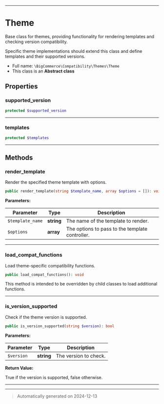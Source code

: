 ***

# Theme

Base class for themes, providing functionality for rendering templates and checking version compatibility.

Specific theme implementations should extend this class and define templates and their supported versions.

* Full name: `\BigCommerce\Compatibility\Themes\Theme`
* This class is an **Abstract class**



## Properties


### supported_version



```php
protected $supported_version
```







***

### templates



```php
protected $templates
```







***

## Methods


### render_template

Render the specified theme template with options.

```php
public render_template(string $template_name, array $options = []): void
```








**Parameters:**

| Parameter | Type | Description |
|-----------|------|-------------|
| `$template_name` | **string** | The name of the template to render. |
| `$options` | **array** | The options to pass to the template controller. |





***

### load_compat_functions

Load theme-specific compatibility functions.

```php
public load_compat_functions(): void
```

This method is intended to be overridden by child classes to load additional functions.










***

### is_version_supported

Check if the theme version is supported.

```php
public is_version_supported(string $version): bool
```








**Parameters:**

| Parameter | Type | Description |
|-----------|------|-------------|
| `$version` | **string** | The version to check. |


**Return Value:**

True if the version is supported, false otherwise.




***


***
> Automatically generated on 2024-12-13
